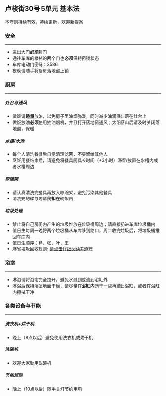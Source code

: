 ## 卢梭街30号 5单元 基本法
本守则持续有效，持续更新，欢迎新提案

### 安全
--------
- 进出大门**必须**锁门
- 通往车库的楼梯的两个门也**必须**保持闭锁状态
- 车库电动门密码：3586
- 夜晚请随手将厨房落地窗上锁

### 厨房
-------------
##### 灶台与通风
- 做饭请**适量**放油，以免房子里油烟弥漫，同时减少油滴溅出落在灶台上
- 做饭放油**必须**使用抽油烟机，并且打开落地窗通风；太阳落山后请及时关闭落地窗，保暖

##### 水槽/水池
- 每个人清洗餐具后自觉清理滤网，不要留给其他人
- 烹饪用餐结束后，请避免将餐具厨具长时间（+3小时）滞留/放置在水槽内或者水槽周边

##### 晾碗架
- 请认真清洗完餐具再放入晾碗架，避免污染其他餐具
- 清洗完的碟与碗请**倒扣**在碗架内

##### 垃圾处理
- 禁止将自己房间内产生的垃圾堆放在垃圾桶周边；请直接扔进车库垃圾桶内
- 值日生每周一晚将两个垃圾桶从车库移到路口，周二收完垃圾后，将垃圾桶推回车库内
- 值日生顺序：杨，张，叶，王
- 麻省垃圾回收规则: [请点击仔细阅读并遵守](https://recyclesmartma.org/smart-recycling-guide/)


### 浴室
-------------
- 淋浴请将浴帘完全拉开，避免水溅到或流到浴缸外
- 淋浴后保持浴室地面干燥，请尽量在**浴缸内**沥干一些再踏出浴缸，或者在浴缸内擦拭干净


### 各类设备与节能
-------------
##### 洗衣机+烘干机
- 晚上（8点以后）避免使用洗衣机或烘干机

##### 洗碗机
- 欢迎大家勤用洗碗机

##### 节能规则
- 晚上（10点以后）随手关灯节约用电